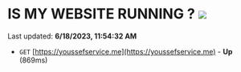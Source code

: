 # IS MY WEBSITE RUNNING ? [![](https://img.shields.io/static/v1?label=Sponsor&message=%E2%9D%A4&logo=GitHub&color=%23fe8e86)](https://github.com/sponsors/<username>)

Last updated: **6/18/2023, 11:54:32 AM**

- `GET` [https://youssefservice.me](https://youssefservice.me) - **Up** (869ms)

